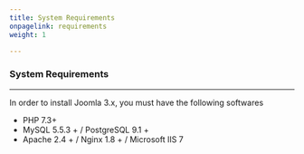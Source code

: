 ```yaml
---
title: System Requirements
onpagelink: requirements
weight: 1

---
```


### **System Requirements**
-------------------

In order to install Joomla 3.x, you must have the following softwares

- PHP 7.3+
- MySQL 5.5.3 + / PostgreSQL 9.1 +
- Apache 2.4 + / Nginx 1.8 + / Microsoft IIS 7
 
